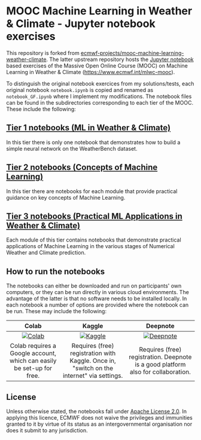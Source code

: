 # MOOC Machine Learning in Weather & Climate - Jupyter notebook exercises

This repository is forked from [ecmwf-projects/mooc-machine-learning-weather-climate](https://github.com/ecmwf-projects/mooc-machine-learning-weather-climate). The latter upstream repository hosts the [Jupyter notebook](https://jupyter.org/) based exercises of the Massive Open Online Course (MOOC) on Machine Learning in Weather & Climate (https://www.ecmwf.int/mlwc-mooc).

To distinguish the original notebook exercices from my solutions/tests, each original notebook `notebook.ipynb` is copied and renamed as `notebook_GF.ipynb` where I implement my modifications. The notebook files can be found in the subdirectories corresponding to each tier of the MOOC. These include the following:

## [Tier 1 notebooks (ML in Weather & Climate)](https://github.com/ecmwf-projects/mooc-machine-learning-weather-climate/tree/main/tier_1)
In this tier there is only one notebook that demonstrates how to build a simple neural network on the WeatherBench dataset.

## [Tier 2 notebooks (Concepts of Machine Learning)](https://github.com/ecmwf-projects/mooc-machine-learning-weather-climate/tree/main/tier_2)
In this tier there are notebooks for each module that provide practical guidance on key concepts of Machine Learning.

## [Tier 3 notebooks (Practical ML Applications in Weather & Climate)](https://github.com/ecmwf-projects/mooc-machine-learning-weather-climate/tree/main/tier_3)
Each module of this tier contains notebooks that demonstrate practical applications of Machine Learning in the various stages of Numerical Weather and Climate prediction.

## How to run the notebooks

The notebooks can either be downloaded and run on participants' own computers, or they can be run directly in various cloud environments. The advantage of the latter is that no software needs to be installed locally. In each notebook a number of options are provided where the notebook can be run. These may include the following:

|Colab|Kaggle|Deepnote|
|:-:|:-:|:-:|
|[![Colab](https://colab.research.google.com/assets/colab-badge.svg)](https://colab.research.google.com/)|[![Kaggle](https://kaggle.com/static/images/open-in-kaggle.svg)](https://www.kaggle.com/code)|[![Deepnote](https://deepnote.com/buttons/launch-in-deepnote-small.svg)](https://deepnote.com/)|
|Colab requires a Google account, which can easily be set-up for free.|Requires (free) registration with Kaggle. Once in, "switch on the internet" via settings.|Requires (free) registration. Deepnote is a good platform also for collaboration.|

## License

Unless otherwise stated, the notebooks fall under [Apache License 2.0](https://github.com/ecmwf-projects/mooc-machine-learning-weather-climate/blob/main/LICENSE). In applying this licence, ECMWF does not waive the privileges and immunities granted to it by virtue of its status as an intergovernmental organisation nor does it submit to any jurisdiction.